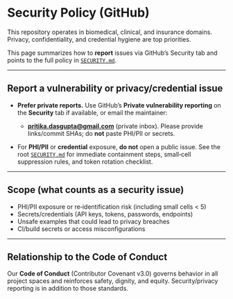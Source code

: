 # Security Policy (GitHub)

This repository operates in biomedical, clinical, and insurance domains. Privacy, confidentiality, and credential hygiene are top priorities.

This page summarizes how to **report** issues via GitHub’s Security tab and points to the full policy in [`SECURITY.md`](../SECURITY.md).

---

## Report a vulnerability or privacy/credential issue

- **Prefer private reports.** Use GitHub’s **Private vulnerability reporting** on the **Security** tab if available, or email the maintainer:
  - **pritika.dasgupta@gmail.com** (private inbox). Please provide links/commit SHAs; do **not** paste PHI/PII or secrets.

- For **PHI/PII** or **credential** exposure, **do not** open a public issue. See the root [`SECURITY.md`](../SECURITY.md) for immediate containment steps, small‑cell suppression rules, and token rotation checklist.

---

## Scope (what counts as a security issue)

- PHI/PII exposure or re‑identification risk (including small cells < 5)
- Secrets/credentials (API keys, tokens, passwords, endpoints)
- Unsafe examples that could lead to privacy breaches
- CI/build secrets or access misconfigurations

---

## Relationship to the Code of Conduct

Our **Code of Conduct** (Contributor Covenant v3.0) governs behavior in all project spaces and reinforces safety, dignity, and equity. Security/privacy reporting is in addition to those standards.
